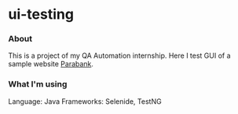 # ui-testing

### About

This is a project of my QA Automation internship.
Here I test GUI of a sample website [Parabank](https://parabank.parasoft.com/parabank/index.htm).

### What I'm using
Language: Java
Frameworks: Selenide, TestNG
